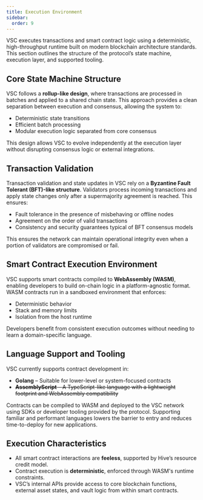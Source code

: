 ```yaml
---
title: Execution Environment
sidebar:
  order: 9
---
```



VSC executes transactions and smart contract logic using a deterministic, high-throughput runtime built on modern blockchain architecture standards. This section outlines the structure of the protocol’s state machine, execution layer, and supported tooling.

## Core State Machine Structure

VSC follows a **rollup-like design**, where transactions are processed in batches and applied to a shared chain state. This approach provides a clean separation between execution and consensus, allowing the system to:

- Deterministic state transitions  
- Efficient batch processing  
- Modular execution logic separated from core consensus


 This design allows VSC to evolve independently at the execution layer without disrupting consensus logic or external integrations.

## Transaction Validation

Transaction validation and state updates in VSC rely on a **Byzantine Fault Tolerant (BFT)-like structure**. Validators process incoming transactions and apply state changes only after a supermajority agreement is reached. This ensures:

- Fault tolerance in the presence of misbehaving or offline nodes  
- Agreement on the order of valid transactions
- Consistency and security guarantees typical of BFT consensus models

 This ensures the network can maintain operational integrity even when a portion of validators are compromised or fail.

## Smart Contract Execution Environment

VSC supports smart contracts compiled to **WebAssembly (WASM)**, enabling developers to build on-chain logic in a platform-agnostic format. WASM contracts run in a sandboxed environment that enforces:

- Deterministic behavior  
- Stack and memory limits  
- Isolation from the host runtime

 Developers benefit from consistent execution outcomes without needing to learn a domain-specific language.

## Language Support and Tooling

VSC currently supports contract development in:

- **Golang** – Suitable for lower-level or system-focused contracts  
- ~~**AssemblyScript** – A TypeScript-like language with a lightweight footprint and WebAssembly compatibility~~

Contracts can be compiled to WASM and deployed to the VSC network using SDKs or developer tooling provided by the protocol.
Supporting familiar and performant languages lowers the barrier to entry and reduces time-to-deploy for new applications.

## Execution Characteristics

- All smart contract interactions are **feeless**, supported by Hive’s resource credit model.  
- Contract execution is **deterministic**, enforced through WASM's runtime constraints.  
- VSC’s internal APIs provide access to core blockchain functions, external asset states, and vault logic from within smart contracts.


